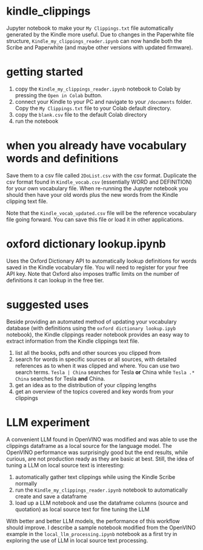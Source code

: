 # kindle_clippings
Jupyter notebook to make your `My Clippings.txt` file automatically generated by the Kindle more useful. Due to changes in the Paperwhite file structure, `Kindle_my_clippings_reader.ipynb` can now handle both the Scribe and Paperwhite (and maybe other versions with updated firmware).

# getting started
1. copy the `Kindle_my_clippings_reader.ipynb` notebook to Colab by pressing the `Open in Colab` button.
2. connect your Kindle to your PC and navigate to your `/documents` folder. Copy the `My Clippings.txt` file to your Colab default directory.
3. copy the `blank.csv` file to the default Colab directory
4. run the notebook

# when you already have vocabulary words and definitions
Save them to a csv file called `2DoList.csv` with the csv format. Duplicate the csv format found in `Kindle_vocab.csv` (essentially WORD and DEFINITION) for your own vocabulary file. When re-running the Jupyter notebook you should then have your old words plus the new words from the Kindle clipping text file.

Note that the `Kindle_vocab_updated.csv` file will be the reference vocabulary file going forward. You can save this file or load it in other applications.

# oxford dictionary lookup.ipynb
Uses the Oxford Dictionary API to automatically lookup definitions for words saved in the Kindle vocabulary file. You will need to register for your free API key. Note that Oxford also imposes traffic limits on the number of definitions it can lookup in the free tier.

# suggested uses
Beside providing an automated method of updating your vocabulary database (with definitions using the `oxford dictionary lookup.ipyb` notebook), the Kindle clippings reader notebook provides an easy way to extract information from the Kindle clippings text file.
1. list all the books, pdfs and other sources you clipped from
2. search for words in specific sources or all sources, with detailed references as to when it was clipped and where. You can use two search terms. `Tesla | China` searches for Tesla **or** China while `Tesla .* China` searches for Tesla **and** China.
3. get an idea as to the distribution of your clipping lengths
4. get an overview of the topics covered and key words from your clippings

# LLM experiment
A convenient LLM found in OpenVINO was modified and was able to use the clippings dataframe as a local source for the language model. The OpenVINO performance was surprisingly good but the end results, while curious, are not production ready as they are basic at best. Still, the idea of tuning a LLM on local source text is interesting:
1. automatically gather text clippings while using the Kindle Scribe normally
2. run the `Kindle_my_clippings_reader.ipynb` notebook to automatically create and save a dataframe
3. load up a LLM notebook and use the dataframe columns (source and quotation) as local source text for fine tuning the LLM

With better and better LLM models, the performance of this workflow should improve. I describe a sample notebook modified from the OpenVINO example in the `local_llm_processing.ipynb` notebook as a first try in exploring the use of LLM in local source text processing.
